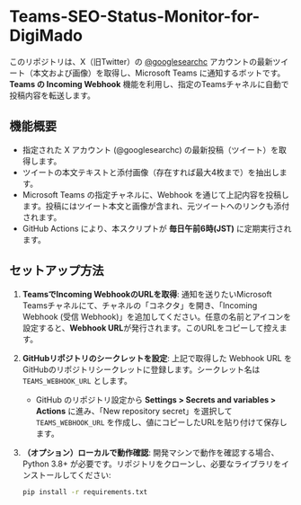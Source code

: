 # Teams-SEO-Status-Monitor-for-DigiMado

このリポジトリは、X（旧Twitter）の [@googlesearchc](https://x.com/googlesearchc) アカウントの最新ツイート（本文および画像）を取得し、Microsoft Teams に通知するボットです。**Teams の Incoming Webhook** 機能を利用し、指定のTeamsチャネルに自動で投稿内容を転送します。

## 機能概要

- 指定された X アカウント (@googlesearchc) の最新投稿（ツイート）を取得します。  
- ツイートの本文テキストと添付画像（存在すれば最大4枚まで）を抽出します。  
- Microsoft Teams の指定チャネルに、Webhook を通じて上記内容を投稿します。投稿にはツイート本文と画像が含まれ、元ツイートへのリンクも添付されます。  
- GitHub Actions により、本スクリプトが **毎日午前6時(JST)** に定期実行されます。

## セットアップ方法

1. **TeamsでIncoming WebhookのURLを取得**: 通知を送りたいMicrosoft Teamsチャネルにて、チャネルの「コネクタ」を開き、「Incoming Webhook (受信 Webhook)」を追加してください。任意の名前とアイコンを設定すると、**Webhook URL**が発行されます。このURLをコピーして控えます。  

2. **GitHubリポジトリのシークレットを設定**: 上記で取得した Webhook URL をGitHubのリポジトリシークレットに登録します。シークレット名は `TEAMS_WEBHOOK_URL` とします。  
   - GitHub のリポジトリ設定から **Settings > Secrets and variables > Actions** に進み、「New repository secret」を選択して `TEAMS_WEBHOOK_URL` を作成し、値にコピーしたURLを貼り付けて保存します。

3. **（オプション）ローカルで動作確認**: 開発マシンで動作を確認する場合、Python 3.8+ が必要です。リポジトリをクローンし、必要なライブラリをインストールしてください:  
   ```bash
   pip install -r requirements.txt
